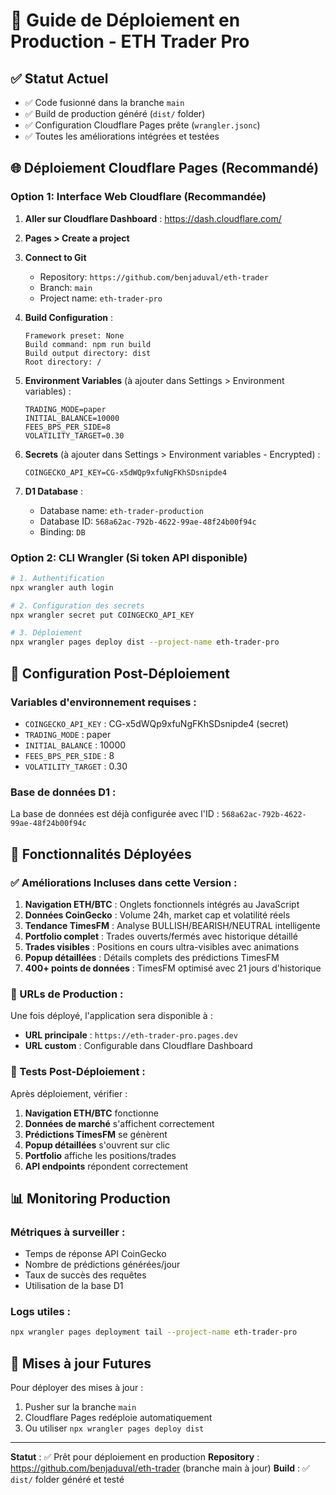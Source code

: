 # 🚀 Guide de Déploiement en Production - ETH Trader Pro

## ✅ Statut Actuel
- ✅ Code fusionné dans la branche `main`
- ✅ Build de production généré (`dist/` folder)
- ✅ Configuration Cloudflare Pages prête (`wrangler.jsonc`)
- ✅ Toutes les améliorations intégrées et testées

## 🌐 Déploiement Cloudflare Pages (Recommandé)

### Option 1: Interface Web Cloudflare (Recommandée)

1. **Aller sur Cloudflare Dashboard** : https://dash.cloudflare.com/
2. **Pages > Create a project**
3. **Connect to Git** 
   - Repository: `https://github.com/benjaduval/eth-trader`
   - Branch: `main`
   - Project name: `eth-trader-pro`

4. **Build Configuration** :
   ```
   Framework preset: None
   Build command: npm run build
   Build output directory: dist
   Root directory: / 
   ```

5. **Environment Variables** (à ajouter dans Settings > Environment variables) :
   ```
   TRADING_MODE=paper
   INITIAL_BALANCE=10000
   FEES_BPS_PER_SIDE=8
   VOLATILITY_TARGET=0.30
   ```

6. **Secrets** (à ajouter dans Settings > Environment variables - Encrypted) :
   ```
   COINGECKO_API_KEY=CG-x5dWQp9xfuNgFKhSDsnipde4
   ```

7. **D1 Database** :
   - Database name: `eth-trader-production`
   - Database ID: `568a62ac-792b-4622-99ae-48f24b00f94c`
   - Binding: `DB`

### Option 2: CLI Wrangler (Si token API disponible)

```bash
# 1. Authentification
npx wrangler auth login

# 2. Configuration des secrets
npx wrangler secret put COINGECKO_API_KEY

# 3. Déploiement
npx wrangler pages deploy dist --project-name eth-trader-pro
```

## 🔧 Configuration Post-Déploiement

### Variables d'environnement requises :
- `COINGECKO_API_KEY` : CG-x5dWQp9xfuNgFKhSDsnipde4 (secret)
- `TRADING_MODE` : paper
- `INITIAL_BALANCE` : 10000
- `FEES_BPS_PER_SIDE` : 8
- `VOLATILITY_TARGET` : 0.30

### Base de données D1 :
La base de données est déjà configurée avec l'ID : `568a62ac-792b-4622-99ae-48f24b00f94c`

## 🎯 Fonctionnalités Déployées

### ✅ Améliorations Incluses dans cette Version :

1. **Navigation ETH/BTC** : Onglets fonctionnels intégrés au JavaScript
2. **Données CoinGecko** : Volume 24h, market cap et volatilité réels
3. **Tendance TimesFM** : Analyse BULLISH/BEARISH/NEUTRAL intelligente  
4. **Portfolio complet** : Trades ouverts/fermés avec historique détaillé
5. **Trades visibles** : Positions en cours ultra-visibles avec animations
6. **Popup détaillées** : Détails complets des prédictions TimesFM
7. **400+ points de données** : TimesFM optimisé avec 21 jours d'historique

### 🔗 URLs de Production :

Une fois déployé, l'application sera disponible à :
- **URL principale** : `https://eth-trader-pro.pages.dev`
- **URL custom** : Configurable dans Cloudflare Dashboard

### 🧪 Tests Post-Déploiement :

Après déploiement, vérifier :
1. **Navigation ETH/BTC** fonctionne
2. **Données de marché** s'affichent correctement
3. **Prédictions TimesFM** se génèrent
4. **Popup détaillées** s'ouvrent sur clic
5. **Portfolio** affiche les positions/trades
6. **API endpoints** répondent correctement

## 📊 Monitoring Production

### Métriques à surveiller :
- Temps de réponse API CoinGecko
- Nombre de prédictions générées/jour
- Taux de succès des requêtes
- Utilisation de la base D1

### Logs utiles :
```bash
npx wrangler pages deployment tail --project-name eth-trader-pro
```

## 🔄 Mises à jour Futures

Pour déployer des mises à jour :
1. Pusher sur la branche `main`
2. Cloudflare Pages redéploie automatiquement
3. Ou utiliser `npx wrangler pages deploy dist`

---

**Statut** : ✅ Prêt pour déploiement en production
**Repository** : https://github.com/benjaduval/eth-trader (branche main à jour)
**Build** : ✅ `dist/` folder généré et testé